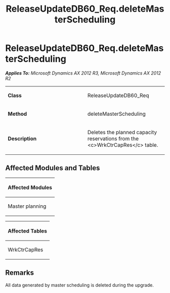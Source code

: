 ﻿---
title: ReleaseUpdateDB60_Req.deleteMasterScheduling
TOCTitle: ReleaseUpdateDB60_Req.deleteMasterScheduling
ms:assetid: ce1e4330-1b57-98d9-0bf8-28a39c8b8b3a
ms:mtpsurl: https://msdn.microsoft.com/en-us/library/JJ719747(v=AX.60)
ms:contentKeyID: 49711313
ms.date: 05/18/2015
mtps_version: v=AX.60
---

# ReleaseUpdateDB60\_Req.deleteMasterScheduling 


_**Applies To:** Microsoft Dynamics AX 2012 R3, Microsoft Dynamics AX 2012 R2_

<table>
<colgroup>
<col style="width: 50%" />
<col style="width: 50%" />
</colgroup>
<tbody>
<tr class="odd">
<td><p><strong>Class</strong></p></td>
<td><p>ReleaseUpdateDB60_Req</p></td>
</tr>
<tr class="even">
<td><p><strong>Method</strong></p></td>
<td><p>deleteMasterScheduling</p></td>
</tr>
<tr class="odd">
<td><p><strong>Description</strong></p></td>
<td><p>Deletes the planned capacity reservations from the &lt;c&gt;WrkCtrCapRes&lt;/c&gt; table.</p></td>
</tr>
</tbody>
</table>


## Affected Modules and Tables

<table>
<colgroup>
<col style="width: 100%" />
</colgroup>
<thead>
<tr class="header">
<th><p>Affected Modules</p></th>
</tr>
</thead>
<tbody>
<tr class="odd">
<td><p>Master planning</p></td>
</tr>
</tbody>
</table>


<table>
<colgroup>
<col style="width: 100%" />
</colgroup>
<thead>
<tr class="header">
<th><p>Affected Tables</p></th>
</tr>
</thead>
<tbody>
<tr class="odd">
<td><p>WrkCtrCapRes</p></td>
</tr>
</tbody>
</table>


## Remarks

All data generated by master scheduling is deleted during the upgrade.

  



